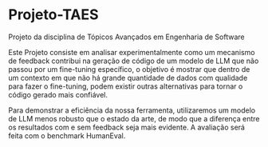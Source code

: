 # Projeto-TAES
Projeto da disciplina de Tópicos Avançados em Engenharia de Software

Este Projeto consiste em analisar experimentalmente como um mecanismo de feedback contribui na geração de código de um modelo de LLM que não passou por um fine-tuning específico, o objetivo é mostrar que dentro de um contexto em que não há grande quantidade de dados com qualidade para fazer o fine-tuning, podem existir outras alternativas para tornar o código gerado mais confiável.

Para demonstrar a eficiência da nossa ferramenta, utilizaremos um modelo de LLM menos robusto que o estado da arte, de modo que a diferença entre os resultados com e sem feedback seja mais evidente. A avaliação será feita com o benchmark HumanEval.
